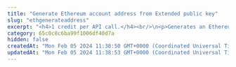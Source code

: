 ```yaml
---
title: "Generate Ethereum account address from Extended public key"
slug: "ethgenerateaddress"
excerpt: "<h4>1 credit per API call.</h4><br/>\n<p>Generates an Ethereum account deposit address from an Extended public key. The deposit address is generated for the specific index - each extended public key can generate\nup to 2^31 addresses starting from index 0 until 2^31 - 1.</p>"
category: 65c0c8c6ba99f1006df40d7a
hidden: false
createdAt: "Mon Feb 05 2024 11:38:50 GMT+0000 (Coordinated Universal Time)"
updatedAt: "Mon Feb 05 2024 11:38:53 GMT+0000 (Coordinated Universal Time)"
---
```


